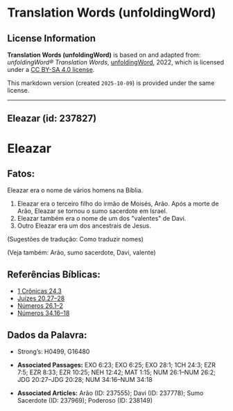 # Translation Words (unfoldingWord)

## License Information

**Translation Words (unfoldingWord)** is based on and adapted from: _unfoldingWord® Translation Words_, [unfoldingWord](https://unfoldingword.org/utw), 2022, which is licensed under a [CC BY-SA 4.0 license](https://creativecommons.org/licenses/by-sa/4.0/legalcode.en).

This markdown version (created `2025-10-09`) is provided under the same license.



--------------------------------

## Eleazar (id: 237827)

Eleazar
=======

Fatos:
------

Eleazar era o nome de vários homens na Bíblia.

1. Eleazar era o terceiro filho do irmão de Moisés, Arão. Após a morte de Arão, Eleazar se tornou o sumo sacerdote em Israel.
2. Eleazar também era o nome de um dos "valentes" de Davi.
3. Outro Eleazar era um dos ancestrais de Jesus.

(Sugestões de tradução: Como traduzir nomes)

(Veja também: Arão, sumo sacerdote, Davi, valente)

Referências Bíblicas:
---------------------

* [1 Crônicas 24\.3](https://ref.ly/1Chr24:3)
* [Juízes 20\.27–28](https://ref.ly/Judg20:27-Judg20:28)
* [Números 26\.1–2](https://ref.ly/Num26:1-Num26:2)
* [Números 34\.16–18](https://ref.ly/Num34:16-Num34:18)

Dados da Palavra:
-----------------

* Strong’s: H0499, G16480

* **Associated Passages:** EXO 6:23; EXO 6:25; EXO 28:1; 1CH 24:3; EZR 7:5; EZR 8:33; EZR 10:25; NEH 12:42; MAT 1:15; NUM 26:1–NUM 26:2; JDG 20:27–JDG 20:28; NUM 34:16–NUM 34:18
* **Associated Articles:** Arão (ID: 237555); Davi (ID: 237778); Sumo Sacerdote (ID: 237969); Poderoso (ID: 238149)


